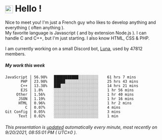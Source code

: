 # <img src="https://64.media.tumblr.com/a77fe63f35eafbe14be38765babf1cb2/ec4eb63d77592970-8f/s1280x1920/cb3343c17d8b4e6010ca747520d078d3dba9ac25.gif" style="vertical-align:middle" width="25px"> Hello !
Nice to meet you! I'm just a French guy who likes to develop anything and everything ( often anything ). <br/>My favorite language is Javascript ( and by extension Node.js ). I can handle C and C++, but I'm just starting. I also know HTML, CSS & PHP.<br/><br/>
I am currently working on a small Discord bot, [Luna](https://github.com/Asgarrrr/Luna), used by 47812 members.<br/>
##### My work this week<br/>
```
JavaScript │ 56.98%   ███████████░░░░░░░░░    61 hrs 7 mins
       PHP │ 23.98%   █████░░░░░░░░░░░░░░░    25 hrs 43 mins
       C++ │ 13.38%   ███░░░░░░░░░░░░░░░░░    14 hrs 21 mins
       EJS │ 1.8%     ░░░░░░░░░░░░░░░░░░░░    1 hr 56 mins
     Other │ 1.56%    ░░░░░░░░░░░░░░░░░░░░    1 hr 40 mins
      JSON │ 1.19%    ░░░░░░░░░░░░░░░░░░░░    1 hr 16 mins
      HTML │ 0.96%    ░░░░░░░░░░░░░░░░░░░░    1 hr 2 mins
         C │ 0.07%    ░░░░░░░░░░░░░░░░░░░░    4 mins
Git Config │ 0.05%    ░░░░░░░░░░░░░░░░░░░░    3 mins
      Text │ 0.02%    ░░░░░░░░░░░░░░░░░░░░    1 min
```
###### This presentation is [updated](https://github.com/Asgarrrr) automatically every minute, most recently on 9/20/2021, 08:55:01 PM ( UTC±0 ).
